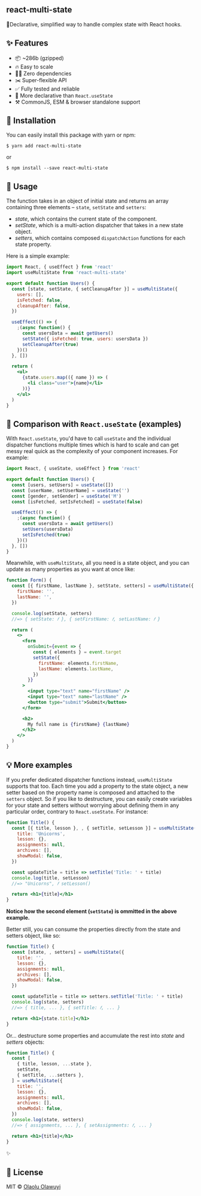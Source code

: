 ## react-multi-state

🦍Declarative, simplified way to handle complex state with React hooks.

<!-- useState, but simplified for complex states in React apps. -->

## ✨ Features

- 📦 ~286b (gzipped)
- 🔥 Easy to scale
- 🙅‍♂️ Zero dependencies
- ✂️ Super-flexible API
- ✅ Fully tested and reliable
- 🌈 More declarative than `React.useState`
- ⚒ CommonJS, ESM & browser standalone support

## 🔧 Installation

You can easily install this package with yarn or npm:

```
$ yarn add react-multi-state
```

or

```
$ npm install --save react-multi-state
```

## 📖 Usage

The function takes in an object of initial state and returns an array containing
three elements – `state`, `setState` and `setters`:

- _state_, which contains the current state of the component.
- _setState_, which is a multi-action dispatcher that takes in a new state
  object.
- _setters_, which contains composed `dispatchAction` functions for each state
  property.

Here is a simple example:

```jsx
import React, { useEffect } from 'react'
import useMultiState from 'react-multi-state'

export default function Users() {
  const [state, setState, { setCleanupAfter }] = useMultiState({
    users: [],
    isFetched: false,
    cleanupAfter: false,
  })

  useEffect(() => {
    ;(async function() {
      const usersData = await getUsers()
      setState({ isFetched: true, users: usersData })
      setCleanupAfter(true)
    })()
  }, [])

  return (
    <ul>
      {state.users.map(({ name }) => (
        <li class="user">{name}</li>
      ))}
    </ul>
  )
}
```

## 👀 Comparison with `React.useState` (examples)

With `React.useState`, you'd have to call `useState` and the individual
dispatcher functions multiple times which is hard to scale and can get messy
real quick as the complexity of your component increases. For example:

```jsx
import React, { useState, useEffect } from 'react'

export default function Users() {
  const [users, setUsers] = useState([])
  const [userName, setUserName] = useState('')
  const [gender, setGender] = useState('M')
  const [isFetched, setIsFetched] = useState(false)

  useEffect(() => {
    ;(async function() {
      const usersData = await getUsers()
      setUsers(usersData)
      setIsFetched(true)
    })()
  }, [])
}
```

Meanwhile, with `useMultiState`, all you need is a state object, and you can
update as many properties as you want at once like:

```jsx
function Form() {
  const [{ firstName, lastName }, setState, setters] = useMultiState({
    firstName: '',
    lastName: '',
  })

  console.log(setState, setters)
  //=> { setState: 𝑓 }, { setFirstName: 𝑓, setLastName: 𝑓 }

  return (
    <>
      <form
        onSubmit={event => {
          const { elements } = event.target
          setState({
            firstName: elements.firstName,
            lastName: elements.lastName,
          })
        }}
      >
        <input type="text" name="firstName" />
        <input type="text" name="lastName" />
        <button type="submit">Submit</button>
      </form>

      <h2>
        My full name is {firstName} {lastName}
      </h2>
    </>
  )
}
```

## 💡 More examples

If you prefer dedicated dispatcher functions instead, `useMultiState` supports
that too. Each time you add a property to the state object, a new setter based
on the property name is composed and attached to the `setters` object. So if you
like to destructure, you can easily create variables for your state and setters
without worrying about defining them in any particular order, contrary to
`React.useState`. For instance:

```jsx
function Title() {
  const [{ title, lesson }, , { setTitle, setLesson }] = useMultiState({
    title: 'Unicorns',
    lesson: {},
    assignments: null,
    archives: [],
    showModal: false,
  })

  const updateTitle = title => setTitle('Title: ' + title)
  console.log(title, setLesson)
  //=> "Unicorns", 𝑓 setLesson()

  return <h1>{title}</h1>
}
```

**Notice how the second element (`setState`) is ommitted in the above example.**

Better still, you can consume the properties directly from the state and setters
object, like so:

```jsx
function Title() {
  const [state, , setters] = useMultiState({
    title: '',
    lesson: {},
    assignments: null,
    archives: [],
    showModal: false,
  })

  const updateTitle = title => setters.setTitle('Title: ' + title)
  console.log(state, setters)
  //=> { title, ... }, { setTitle: 𝑓, ... }

  return <h1>{state.title}</h1>
}
```

Or... destructure some properties and accumulate the rest into _state_ and
_setters_ objects:

```jsx
function Title() {
  const [
    { title, lesson, ...state },
    setState,
    { setTitle, ...setters },
  ] = useMultiState({
    title: '',
    lesson: {},
    assignments: null,
    archives: [],
    showModal: false,
  })
  console.log(state, setters)
  //=> { assignments, ... }, { setAssignments: 𝑓, ... }

  return <h1>{title}</h1>
}
```

✨

## 🤝 License

MIT © [Olaolu Olawuyi](https://twitter.com/mrolaolu)
